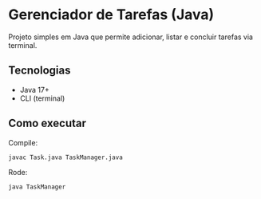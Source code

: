 # Gerenciador de Tarefas (Java)

Projeto simples em Java que permite adicionar, listar e concluir tarefas via terminal.

## Tecnologias
- Java 17+
- CLI (terminal)

## Como executar

Compile:
```bash
javac Task.java TaskManager.java
```

Rode:
```bash
java TaskManager
```

